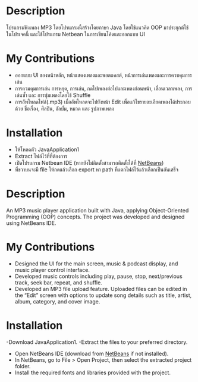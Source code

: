 # Description
โปรแกรมฟังเพลง MP3 โดยโปรแกรมนี้สร้างโดยภาษา Java โดยใช้แนวคิด OOP มาประยุกต์ใช้ในโปรเจคนี้ และใช้โปรแกรม Netbean ในการเขียนโค้ดและออกแบบ UI

# My Contributions
- ออกแบบ UI ของหน้าหลัก, หน้าแสดงเพลงและพอดแคสต์, หน้าการเล่นเพลงและการควบคุมการเล่น
- การควมคุมการเล่น การหยุด, การเล่น, กดไปเพลงต่อไปและเพลงก่อนหน้า, เลื่อนเวลาเพลง, การเล่นซั้า และ การซุ่มเพลงโดยใช้ Shuffle
- การอัพโหลดไฟล์(.mp3) เมื่ออัพโหลดจะไปยังหน้า Edit เพื่อแก้ไขรายละเอียดเพลงได้ประกอบด้วย ชื่อเรื่อง, ศิลปิน, อัลบั้ม, หมวด และ รูปภาพเพลง

# Installation
- ให้โหลดตัว JavaApplication1
- Extract ไฟล์ไว้ที่ที่ต้องการ
- เปิดโปรแกรม Netbean IDE (หากยังไม่ติดตั้งสามารถติดตั้งได้ที่ [NetBeans](https://netbeans.apache.org/front/main/index.html))
- ที่ขวาบนจะมี file ให้กดแล้วเลือก export หา path ที่แตกไฟล์ไว้แล้วเลือกเป็นอันเสร็จ

# Description
An MP3 music player application built with Java, applying Object-Oriented Programming (OOP) concepts. The project was developed and designed using NetBeans IDE.

# My Contributions
- Designed the UI for the main screen, music & podcast display, and music player control interface.
- Developed music controls including play, pause, stop, next/previous track, seek bar, repeat, and shuffle.
- Developed an MP3 file upload feature. Uploaded files can be edited in the “Edit” screen with options to update song details such as title, artist, album, category, and cover image.

# Installation
-Download JavaApplication1.
-Extract the files to your preferred directory.
- Open NetBeans IDE (download from [NetBeans](https://netbeans.apache.org/front/main/index.html) if not installed).
- In NetBeans, go to File > Open Project, then select the extracted project folder.
- Install the required fonts and libraries provided with the project.
